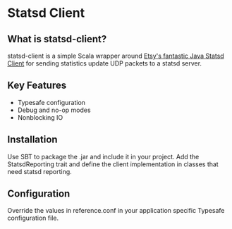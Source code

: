 # Statsd Client #


## What is statsd-client? #

statsd-client is a simple Scala wrapper around [Etsy's fantastic Java Statsd Client](https://github.com/etsy/statsd/tree/master/examples)
for sending statistics update UDP packets to a statsd server.


## Key Features ##

* Typesafe configuration
* Debug and no-op modes
* Nonblocking IO


## Installation ##

Use SBT to package the .jar and include it in your project. Add the StatsdReporting trait and define the client
implementation in classes that need statsd reporting.


## Configuration ##

Override the values in reference.conf in your application specific Typesafe configuration file.



